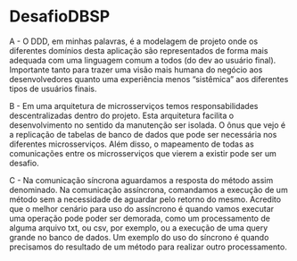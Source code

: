 # DesafioDBSP



A - O DDD, em minhas palavras, é a modelagem de projeto onde os diferentes domínios desta aplicação são representados de forma mais adequada com uma linguagem comum a todos (do dev ao usuário final). Importante tanto para trazer uma visão mais humana do negócio aos desenvolvedores quanto uma experiência menos “sistêmica” aos diferentes tipos de usuários finais.

B - Em uma arquitetura de microsserviços temos responsabilidades descentralizadas dentro do projeto. Esta arquitetura facilita o desenvolvimento no sentido da manutenção ser isolada. O ônus que vejo é a replicação de tabelas de banco de dados que pode ser necessária nos diferentes microsserviços. Além  disso, o mapeamento de todas as comunicações entre os microsserviços que vierem a existir pode ser um desafio.

C - Na comunicação síncrona aguardamos a resposta do método assim denominado. Na comunicação assíncrona, comandamos a execução de um método sem a necessidade de aguardar pelo retorno do mesmo. 
Acredito que o melhor cenário para uso do assíncrono é quando vamos executar uma operação pode poder ser demorada, como um processamento de alguma arquivo txt, ou csv, por exemplo, ou a execução de uma query grande no banco de dados.
Um exemplo do uso do síncrono é quando precisamos do resultado de um método para realizar outro processamento.
